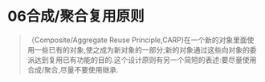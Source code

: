 # 06合成/聚合复用原则


> （Composite/Aggregate Reuse Principle,CARP)在一个新的对象里面使用一些已有的对象,使之成为新对象的一部分;新的对象通过这些向对象的委派达到复用已有功能的目的.这个设计原则有另一个简短的表述:要尽量使用合成/聚合,尽量不要使用继承.

